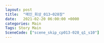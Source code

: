 ```yaml
---
layout: post
title:  "메인_회상_013~028장"
date:   2021-02-20 06:00:00 +0000
categories: Main
Tags: Story Main
SceneCode: ["scene_skip_cp013-028_q1_s10"]
---
```

